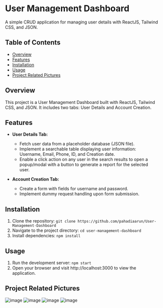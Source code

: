 # User Management Dashboard

A simple CRUD application for managing user details with ReactJS, Tailwind CSS, and JSON.

## Table of Contents

- [Overview](#overview)
- [Features](#features)
- [Installation](#installation)
- [Usage](#usage)
- [Project Related Pictures](#project-related-pictures)

## Overview

This project is a User Management Dashboard built with ReactJS, Tailwind CSS, and JSON. It includes two tabs: User Details and Account Creation.

## Features

- **User Details Tab:**
  - Fetch user data from a placeholder database (JSON file).
  - Implement a searchable table displaying user information: Username, Email, Phone, ID, and Creation date.
  - Enable a click action on any user in the search results to open a popup/modal with a button to generate a report for the selected user.

- **Account Creation Tab:**
  - Create a form with fields for username and password.
  - Implement dummy request handling upon form submission.

## Installation

1. Clone the repository:
   ```git clone https://github.com/pahadiaarun/User-Management-Dashboard```
2. Navigate to the project directory:
   ```cd user-management-dashboard```
3. Install dependencies:
   ```npm install```

## Usage
1. Run the development server:
  ```npm start```
2. Open your browser and visit http://localhost:3000 to view the application.

## Project Related Pictures
![image](https://github.com/pahadiaarun/User-Management-Dashboard/assets/80753977/2773077c-8b38-45dd-b443-7c4b58a43a0e)
![image](https://github.com/pahadiaarun/User-Management-Dashboard/assets/80753977/dd943c80-1cbd-4141-be04-1eb7b1317f33)
![image](https://github.com/pahadiaarun/User-Management-Dashboard/assets/80753977/ce1e5558-7006-4b5a-bd7e-4d4de9f64b1d)
![image](https://github.com/pahadiaarun/User-Management-Dashboard/assets/80753977/673ca783-3b53-4618-ac31-a19bab2f4c00)



